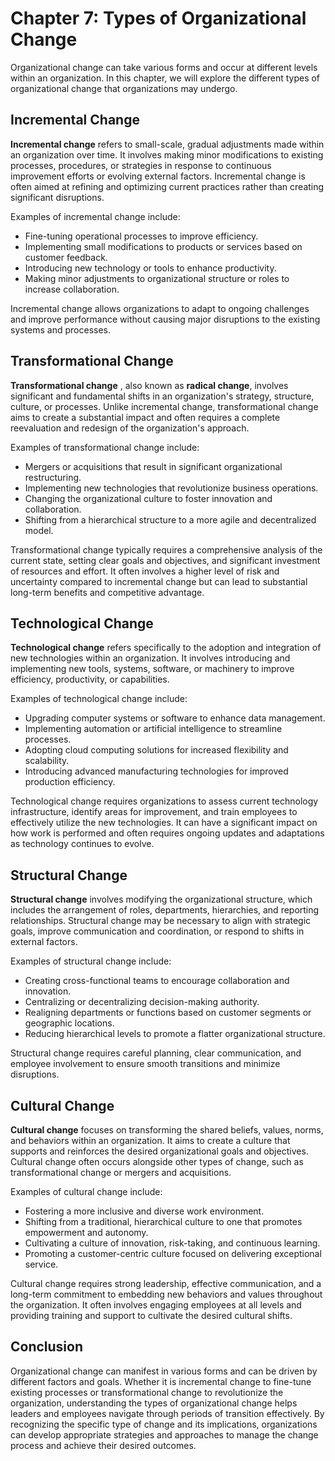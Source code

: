 Chapter 7: Types of Organizational Change
=========================================

Organizational change can take various forms and occur at different levels within an organization. In this chapter, we will explore the different types of organizational change that organizations may undergo.

Incremental Change
------------------

**Incremental change** refers to small-scale, gradual adjustments made within an organization over time. It involves making minor modifications to existing processes, procedures, or strategies in response to continuous improvement efforts or evolving external factors. Incremental change is often aimed at refining and optimizing current practices rather than creating significant disruptions.

Examples of incremental change include:

* Fine-tuning operational processes to improve efficiency.
* Implementing small modifications to products or services based on customer feedback.
* Introducing new technology or tools to enhance productivity.
* Making minor adjustments to organizational structure or roles to increase collaboration.

Incremental change allows organizations to adapt to ongoing challenges and improve performance without causing major disruptions to the existing systems and processes.

Transformational Change
-----------------------

**Transformational change** , also known as **radical change**, involves significant and fundamental shifts in an organization's strategy, structure, culture, or processes. Unlike incremental change, transformational change aims to create a substantial impact and often requires a complete reevaluation and redesign of the organization's approach.

Examples of transformational change include:

* Mergers or acquisitions that result in significant organizational restructuring.
* Implementing new technologies that revolutionize business operations.
* Changing the organizational culture to foster innovation and collaboration.
* Shifting from a hierarchical structure to a more agile and decentralized model.

Transformational change typically requires a comprehensive analysis of the current state, setting clear goals and objectives, and significant investment of resources and effort. It often involves a higher level of risk and uncertainty compared to incremental change but can lead to substantial long-term benefits and competitive advantage.

Technological Change
--------------------

**Technological change** refers specifically to the adoption and integration of new technologies within an organization. It involves introducing and implementing new tools, systems, software, or machinery to improve efficiency, productivity, or capabilities.

Examples of technological change include:

* Upgrading computer systems or software to enhance data management.
* Implementing automation or artificial intelligence to streamline processes.
* Adopting cloud computing solutions for increased flexibility and scalability.
* Introducing advanced manufacturing technologies for improved production efficiency.

Technological change requires organizations to assess current technology infrastructure, identify areas for improvement, and train employees to effectively utilize the new technologies. It can have a significant impact on how work is performed and often requires ongoing updates and adaptations as technology continues to evolve.

Structural Change
-----------------

**Structural change** involves modifying the organizational structure, which includes the arrangement of roles, departments, hierarchies, and reporting relationships. Structural change may be necessary to align with strategic goals, improve communication and coordination, or respond to shifts in external factors.

Examples of structural change include:

* Creating cross-functional teams to encourage collaboration and innovation.
* Centralizing or decentralizing decision-making authority.
* Realigning departments or functions based on customer segments or geographic locations.
* Reducing hierarchical levels to promote a flatter organizational structure.

Structural change requires careful planning, clear communication, and employee involvement to ensure smooth transitions and minimize disruptions.

Cultural Change
---------------

**Cultural change** focuses on transforming the shared beliefs, values, norms, and behaviors within an organization. It aims to create a culture that supports and reinforces the desired organizational goals and objectives. Cultural change often occurs alongside other types of change, such as transformational change or mergers and acquisitions.

Examples of cultural change include:

* Fostering a more inclusive and diverse work environment.
* Shifting from a traditional, hierarchical culture to one that promotes empowerment and autonomy.
* Cultivating a culture of innovation, risk-taking, and continuous learning.
* Promoting a customer-centric culture focused on delivering exceptional service.

Cultural change requires strong leadership, effective communication, and a long-term commitment to embedding new behaviors and values throughout the organization. It often involves engaging employees at all levels and providing training and support to cultivate the desired cultural shifts.

Conclusion
----------

Organizational change can manifest in various forms and can be driven by different factors and goals. Whether it is incremental change to fine-tune existing processes or transformational change to revolutionize the organization, understanding the types of organizational change helps leaders and employees navigate through periods of transition effectively. By recognizing the specific type of change and its implications, organizations can develop appropriate strategies and approaches to manage the change process and achieve their desired outcomes.
